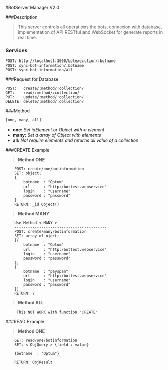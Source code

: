 #BotServer Manager V2.0

###Description 
> This server controls all operations the bots, connexion with database, implementation of API RESTful and WebSocket for generate reports in real time.
### Services
```
POST: http://localhost:3000/botexecution/:botname
POST: sync-bot-information/:botname
POST: sync-bot-information/all
```
###Request for Database
```
POST:   create/:method/:collection/
GET:    read/:method/:collection/
PUT:    update/:method/:collection/
DELETE: delete/:method/:collection/ 
```
###Method
```
[one, many, all]
```
- **one:** *Set idElement or Object with a element*
- **many:** *Set a array of Object with elements*
- **all:** *Not require elements and returns all value of a collection*

###CREATE Example
> **Method  ONE**
``` 
    POST: create/one/botinformation
    SET: object;
    {
        botname  : "Optum"
        url      : "http:/bottest.webservice"
        login    : "username"
        password : "password" 
    }
    RETURN: _id Object()
```
> **Method  MANY**
``` 
    Use Method < MANY >  
    -----------------------------------------
    POST: create/many/botinformation
    SET: array of oject;
    [{
        botname  : "Optum"
        url      : "http:/bottest.webservice"
        login    : "username"
        password : "password" 
    },
    {
        botname  : "payspan"
        url      : "http:/bottest.webservice"
        login    : "username"
        password : "password" 
    }]
    RETURN: ?
```
> **Method  ALL**
``` 
     This NOT WORK with function "CREATE"
```

###READ Example
> **Method  ONE**
``` 
    GET: read/one/botinformation
    SET: < ObjQuery > {field : value}
    
    {botname  : "Optum"}
    
    RETURN: ObjResult
```